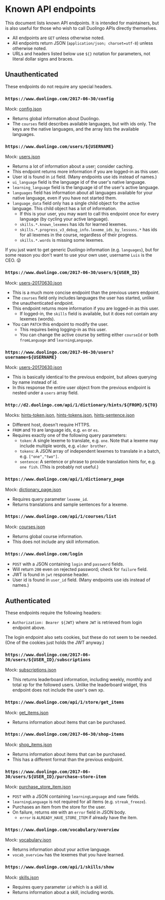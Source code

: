 # Known API endpoints

This document lists known API endpoints. It is intended for maintainers, but
is also useful for those who wish to call Duolingo APIs directly themselves.

* All endpoints are `GET` unless otherwise noted.
* All endpoints return JSON (`application/json; charset=utf-8`) unless
  otherwise noted.
* URLs and headers listed below use `${}` notation for parameters, not
  literal dollar signs and braces.

## Unauthenticated

These endpoints do not require any special headers.

### `https://www.duolingo.com/2017-06-30/config`

Mock: [config.json](../mocks/config.json)

* Returns global information about Duolingo.
* The `courses` field describes available languages, but with ids only. The
  keys are the native languages, and the array lists the available languages.

### `https://www.duolingo.com/users/${USERNAME}`

Mock: [users.json](../mocks/users.json)

* Returns a lot of information about a user; consider caching.
* This endpoint returns more information if you are logged-in as this user.
* User id is found in `id` field. (Many endpoints use ids instead of names.)
* `ui_language` field is the language id of the user's native language.
* `learning_language` field is the language id of the user's active language.
* `languages` field has information about all languages available for your
  native language, even if you have not started them.
* `language_data` field only has a single child object for the active
  language. This child object has a lot of information.
  * If this is your user, you may want to call this endpoint once for
    every language (by cycling your active language).
  * `skills.*.known_lexemes` has ids for learned lexemes.
  * `skills.*.progress_v3_debug_info.lexeme_ids_by_lessons.*` has ids for all
    lexemes in the course, regardless of their progress.
  * `skills.*.words` is missing some lexemes.

If you just want to get generic Duolingo information (e.g. `languages`), but
for some reason you don't want to use your own user, username `Luis` is the
CEO. 😜

### `https://www.duolingo.com/2017-06-30/users/${USER_ID}`

Mock: [users-20170630.json](../mocks/users-20170630.json)

* This is a much more concise endpoint than the previous users endpoint.
* The `courses` field only includes languages the user has started, unlike
  the unauthenticated endpoint.
* This endpoint returns more information if you are logged-in as this user.
  * If logged-in, the `skills` field is available, but it does not contain
    any lexemes (words).
* You can `PATCH` this endpoint to modify the user.
  * This requires being logging-in as this user.
  * You can change the active course by setting either `courseId` or both
    `fromLanguage` and `learningLanguage`.

### `https://www.duolingo.com/2017-06-30/users?username=${USERNAME}`

Mock: [users-20170630.json](../mocks/users-20170630.json)

* This is basically identical to the previous endpoint, but allows querying
  by name instead of id.
* In this response the entire user object from the previous endpoint is
  nested under a `users` array field.

### `http://d2.duolingo.com/api/1/dictionary/hints/${FROM}/${TO}`

Mocks: [hints-token.json](../mocks/hints-token.json),
       [hints-tokens.json](../mocks/hints-tokens.json),
       [hints-sentence.json](../mocks/hints-sentence.json)

* Different host, doesn't require HTTPS.
* `FROM` and `TO` are language ids, e.g. `en` or `es`.
* Requires exactly one of the following query parameters:
  * `token`: A single lexeme to translate, e.g. `one`. Note that a lexeme
    may include multiple words, e.g. `elder brother`.
  * `tokens`: A JSON array of independent lexemes to translate in a batch,
    e.g. `["one","two"]`.
  * `sentence`: A sentence or phrase to provide translation hints for, e.g.
    `one fish`. (This is probably not useful.)

### `https://www.duolingo.com/api/1/dictionary_page`

Mock: [dictionary_page.json](../mocks/dictionary_page.json)

* Requires query parameter `lexeme_id`.
* Returns translations and sample sentences for a lexeme.

### `https://www.duolingo.com/api/1/courses/list`

Mock: [courses.json](../mocks/courses.json)

* Returns global course information.
* This does not include any skill information.

### `https://www.duolingo.com/login`

* `POST` with a JSON containing `login` and `password` fields.
* Will return `200` even on rejected password; check for `failure` field.
* JWT is found in `jwt` response header.
* User id is found in `user_id` field. (Many endpoints use ids instead of
  names.)

## Authenticated

These endpoints require the following headers:

* `Authorization: Bearer ${JWT}` where `JWT` is retrieved from login endpoint
  above.

The login endpoint also sets cookies, but these do not seem to be needed.
(One of the cookies just holds the JWT anyway.)

### `https://www.duolingo.com/2017-06-30/users/${USER_ID}/subscriptions`

Mock: [subscriptions.json](../mocks/subscriptions.json)

* This returns leaderboard information, including weekly, monthly and total
  xp for the followed users. Unlike the leaderboard widget, this endpoint
  does not include the user's own xp.

### `https://www.duolingo.com/api/1/store/get_items`

Mock: [get_items.json](../mocks/get_items.json)

* Returns information about items that can be purchased.

### `https://www.duolingo.com/2017-06-30/shop-items`

Mock: [shop_items.json](../mocks/shop_items.json)

* Returns information about items that can be purchased.
* This has a different format than the previous endpoint.

### `https://www.duolingo.com/2017-06-30/users/${USER_ID}/purchase-store-item`

Mock: [purchase_store_item.json](../mocks/purchase_store_item.json)

* `POST` with a JSON containing `learningLanguage` and `name` fields.
* `learningLanguage` is not required for all items (e.g. `streak_freeze`).
* Purchases an item from the store for the user.
* On failure, returns `400` with an `error` field in JSON body.
  * `error` is `ALREADY_HAVE_STORE_ITEM` if already have the item.

### `https://www.duolingo.com/vocabulary/overview`

Mock: [vocabulary.json](../mocks/vocabulary.json)

* Returns information about your active language.
* `vocab_overview` has the lexemes that you have learned.

### `https://www.duolingo.com/api/1/skills/show`

Mock: [skills.json](../mocks/skills.json)

* Requires query parameter `id` which is a skill id.
* Returns information about a skill, including words.
